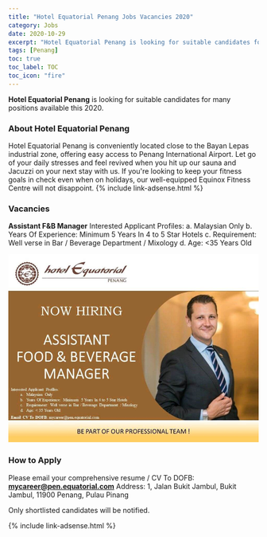 ```yaml
---
title: "Hotel Equatorial Penang Jobs Vacancies 2020" 
category: Jobs 
date: 2020-10-29
excerpt: "Hotel Equatorial Penang is looking for suitable candidates for many positions available this 2020" 
tags: [Penang] 
toc: true 
toc_label: TOC 
toc_icon: "fire" 
--- 
```

**Hotel Equatorial Penang** is looking for suitable candidates for many positions available this 2020.

### About Hotel Equatorial Penang
Hotel Equatorial Penang is conveniently located close to the Bayan Lepas industrial zone, offering easy access to Penang International Airport. Let go of your daily stresses and feel revived when you hit up our sauna and Jacuzzi on your next stay with us. If you're looking to keep your fitness goals in check even when on holidays, our well-equipped Equinox Fitness Centre will not disappoint.
{% include link-adsense.html %} 
### Vacancies
**Assistant F&B Manager**
Interested Applicant Profiles:
a. Malaysian Only
b. Years Of Experience: Minimum 5 Years In 4 to 5 Star Hotels
c. Requirement: Well verse in Bar / Beverage Department / Mixology
d. Age: <35 Years Old

![Hotel Equatorial Penang Jobs Ads Oct 2020!](/assets/images/2020-10/hotel-equatorial-penang-job-asst-food-beverage-manager.jpg "Hotel Equatorial Penang Jobs 2020")

### How to Apply
Please email your comprehensive resume / CV To DOFB: **mycareer@pen.equatorial.com**
Address: 1, Jalan Bukit Jambul, Bukit Jambul, 11900 Penang, Pulau Pinang

Only shortlisted candidates will be notified.

{% include link-adsense.html %} 